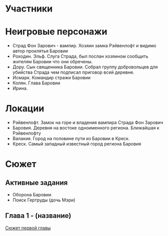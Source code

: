# Участники

# Неигровые персонажи
- Страд Фон Зарович - вампир. Хозяин замка Рэйвенлофт и видимо автор проклятья Баровии
- Роходин. Эльф. Слуга Страда, был послан хозяином сообщить жителям Баровии что они обречены.
- Дору. Сын священника Баровии. Собрал группу добровольцев для убийства Страда чем подписал приговор всей деревне.
- Исмарк. Командир стражи Баровии
- Колян. Глава Баровии
- Ирина.

# Локации
- Рэйвенлофт. Замок на горе и владения вампира Страда Фон Зарович
- Баровия. Деревня на востоке одноименного региона. Ближайшая к Рэйвенлофту
- Валакия. Город на половине пути из Баровии в Креск.
- Креск. Самый западный известный город региона Баровия

# Сюжет
## Активные задания
- Оборона Баровии
- Поиск Гертруды (дочь Мэри)

## Глава 1 - (название)
[Сюжет первой главы]()

